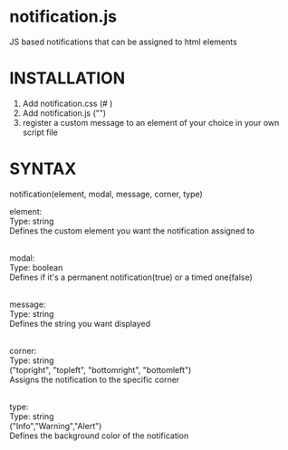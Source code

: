 # notification.js
JS based notifications that can be assigned to html elements

# INSTALLATION

1. Add notification.css (# <link href="notification.css" rel="stylesheet"/>)
2. Add notification.js  ("<script src="notification.js"></script>")
3. register a custom message to an element of your choice in your own script file 



# SYNTAX

notification(element, modal, message, corner, type)

element: <br>
Type: string<br>
Defines the custom element you want the notification assigned to<br><br>

modal:<br>
Type: boolean<br>
Defines if it's a permanent notification(true) or a timed one(false)<br><br>

message:<br>
Type: string<br>
Defines the string you want displayed<br><br>

corner:<br>
Type: string<br>
("topright", "topleft", "bottomright", "bottomleft")<br>
Assigns the notification to the specific corner<br><br>

type:<br>
Type: string<br>
("Info","Warning","Alert")<br>
Defines the background color of the notification<br><br>
